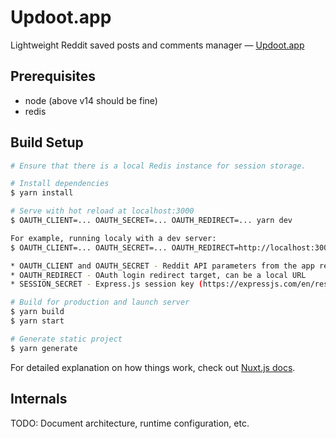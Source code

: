 # Updoot.app

Lightweight Reddit saved posts and comments manager — [Updoot.app](https://updoot.app)

## Prerequisites

* node (above v14 should be fine)
* redis

## Build Setup

```bash
# Ensure that there is a local Redis instance for session storage.

# Install dependencies
$ yarn install

# Serve with hot reload at localhost:3000
$ OAUTH_CLIENT=... OAUTH_SECRET=... OAUTH_REDIRECT=... yarn dev

For example, running localy with a dev server:
$ OAUTH_CLIENT=... OAUTH_SECRET=... OAUTH_REDIRECT=http://localhost:3000/api/oauth SESSION_SECRET=... yarn dev

* OAUTH_CLIENT and OAUTH_SECRET - Reddit API parameters from the app registration (https://ssl.reddit.com/prefs/apps/)
* OAUTH_REDIRECT - OAuth login redirect target, can be a local URL
* SESSION_SECRET - Express.js session key (https://expressjs.com/en/resources/middleware/session.html), a random string

# Build for production and launch server
$ yarn build
$ yarn start

# Generate static project
$ yarn generate
```

For detailed explanation on how things work, check out [Nuxt.js docs](https://nuxtjs.org).

## Internals

TODO: Document architecture, runtime configuration, etc.
